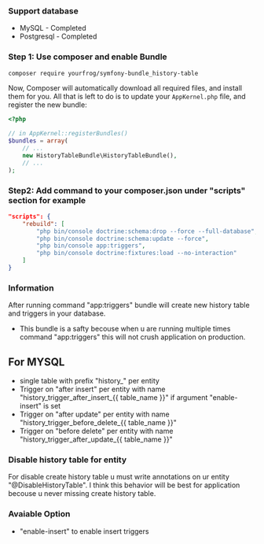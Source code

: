 ### Support database
- MySQL - Completed
- Postgresql - Completed

### Step 1: Use composer and enable Bundle

```bash
composer require yourfrog/symfony-bundle_history-table
```

Now, Composer will automatically download all required files, and install them
for you. All that is left to do is to update your ``AppKernel.php`` file, and
register the new bundle:

```php
<?php

// in AppKernel::registerBundles()
$bundles = array(
    // ...
    new HistoryTableBundle\HistoryTableBundle(),
    // ...
);
```


### Step2: Add command to your composer.json under "scripts" section for example
```json
"scripts": {
	"rebuild": [
	    "php bin/console doctrine:schema:drop --force --full-database",
	    "php bin/console doctrine:schema:update --force",
	    "php bin/console app:triggers",
	    "php bin/console doctrine:fixtures:load --no-interaction"
	]
}
```


### Information
After running command "app:triggers" bundle will create new history table and triggers in your database.
- This bundle is a safty becouse when u are running multiple times command "app:triggers" this will not crush application on production.

## For MYSQL
- single table with prefix "history_" per entity
- Trigger on "after insert" per entity with name "history_trigger_after_insert_{{ table_name }}" if argument "enable-insert" is set
- Trigger on "after update" per entity with name "history_trigger_before_delete_{{ table_name }}"
- Trigger on "before delete" per entity with name "history_trigger_after_update_{{ table_name }}"


### Disable history table for entity
For disable create history table u must write annotations on ur entity "@DisableHistoryTable". I think this behavior will be best for application becouse u never missing create history table.


### Avaiable Option
- "enable-insert" to enable insert triggers